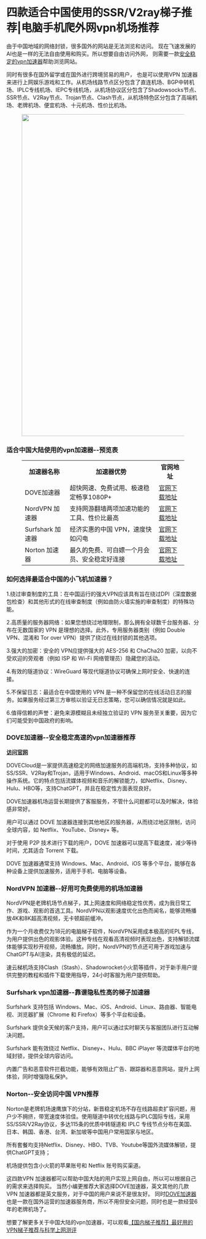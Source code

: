 # 四款适合中国使用的SSR/V2ray梯子推荐|电脑手机爬外网vpn机场推荐

<!-- wp:paragraph -->
<p>由于中国地域的网络封锁，很多国外的网站是无法浏览和访问。 现在飞速发展的AI也是一样的无法自由使用和购买。所以想要自由访问外网， 则需要一款<a href="https://appletalking.cc/archives/2561" title="">安全稳定的vpn加速器</a>帮助浏览网站。</p>
<!-- /wp:paragraph -->

<!-- wp:paragraph -->
<p>同时有很多在国外留学或在国外进行跨境贸易的用户， 也是可以使用VPN 加速器来进行上网娱乐游戏和工作。从机场线路节点区分包含了直连机场、BGP中转机场、IPLC专线机场、IEPC专线机场，从机场协议区分包含了Shadowsocks节点、SSR节点、V2Ray节点、Trojan节点、Clash节点，从机场特色区分包含了高端机场、老牌机场、便宜机场、十元机场、性价比机场。</p>
<!-- /wp:paragraph -->

<!-- wp:image {"id":2291,"width":"840px","height":"auto","sizeSlug":"full","linkDestination":"none"} -->
<figure class="wp-block-image size-full is-resized"><img src="https://appletalking.cc/wp-content/uploads/2024/11/2024-10-12-15-54-38.png" alt="" class="wp-image-2291" style="width:840px;height:auto"/></figure>
<!-- /wp:image -->

<!-- wp:heading {"level":3} -->
<h3 class="wp-block-heading">适合中国大陆使用的vpn加速器--预览表<a href="https://github.com/1031-bate/DOVE-VPN#%E9%80%82%E5%90%88%E4%B8%AD%E5%9B%BD%E5%A4%A7%E9%99%86%E4%BD%BF%E7%94%A8%E7%9A%84vpn%E5%8A%A0%E9%80%9F%E5%99%A8--%E9%A2%84%E8%A7%88%E8%A1%A8"></a></h3>
<!-- /wp:heading -->

<!-- wp:table -->
<figure class="wp-block-table"><table class="has-fixed-layout"><tbody><tr><th>加速器名称</th><th>加速器优势</th><th>官网地址</th></tr><tr><td>DOVE加速器</td><td>超快网速、免费试用、极速稳定畅享1080P+</td><td><a href="https://dove8.cc/a.php?alavBTtF8UB">官网下载地址</a></td></tr><tr><td>NordVPN 加速器</td><td>支持网游翻墙两项加速功能的工具、性价比最高</td><td><a href="https://dove8.cc/a.php?alavBTtF8UB">官网下载地址</a></td></tr><tr><td>Surfshark 加速器</td><td>经济实惠的中国 VPN，速度快如闪电</td><td><a href="https://dove8.cc/a.php?alavBTtF8UB">官网下载地址</a></td></tr><tr><td>Norton 加速器</td><td>最久的免费、可白嫖一个月会员、安全稳定好连接</td><td><a href="https://dove8.cc/a.php?alavBTtF8UB">官网下载地址</a></td></tr></tbody></table></figure>
<!-- /wp:table -->

<!-- wp:heading {"level":3} -->
<h3 class="wp-block-heading">如何选择最适合中国的小飞机加速器？</h3>
<!-- /wp:heading -->

<!-- wp:paragraph -->
<p><a href="https://github.com/1031-bate/DOVE-VPN?tab=readme-ov-file#%E5%A6%82%E4%BD%95%E9%80%89%E6%8B%A9%E6%9C%80%E9%80%82%E5%90%88%E4%B8%AD%E5%9B%BD%E7%9A%84%E5%B0%8F%E9%A3%9E%E6%9C%BA%E5%8A%A0%E9%80%9F%E5%99%A8"></a>1.绕过审查制度的工具：在中国运行的强大VPN应该具有旨在绕过DPI（深度数据包检查）和其他形式的在线审查制度（例如由防火墙实施的审查制度）的特殊功能。</p>
<!-- /wp:paragraph -->

<!-- wp:paragraph -->
<p>2.高质量的服务器网络：如果您想绕过地理限制，那么拥有全球数千台服务器、分布在无数国家的 VPN 是理想的选择。此外，专用服务器类别（例如 Double VPN、混淆和 Tor over VPN）提供了绕过在线封锁的其他选项。</p>
<!-- /wp:paragraph -->

<!-- wp:paragraph -->
<p>3.强大的加密：安全的 VPN应提供强大的 AES-256 和 ChaCha20 加密，以向不受欢迎的旁观者（例如 ISP 和 Wi-Fi 网络管理员）隐藏您的活动。</p>
<!-- /wp:paragraph -->

<!-- wp:paragraph -->
<p>4.有效的隧道协议：WireGuard 等现代隧道协议可确保上网时安全、快速的连接。</p>
<!-- /wp:paragraph -->

<!-- wp:paragraph -->
<p>5.不保留日志：最适合在中国使用的 VPN 是一种不保留您的在线活动日志的服务。如果服务经过第三方审核以验证无日志策略，您可以确信情况就是如此。</p>
<!-- /wp:paragraph -->

<!-- wp:paragraph -->
<p>6.值得信赖的声誉：避免来源模糊且未经独立验证的 VPN 服务至关重要，因为它们可能受到中国政府的影响。</p>
<!-- /wp:paragraph -->

<!-- wp:heading {"level":3} -->
<h3 class="wp-block-heading">DOVE加速器--安全稳定高速的vpn加速器推荐</h3>
<!-- /wp:heading -->

<!-- wp:paragraph -->
<p><a href="https://dove8.cc/a.php?alavBTtF8UB"><strong>访问官网</strong></a></p>
<!-- /wp:paragraph -->

<!-- wp:paragraph -->
<p><a href="https://github.com/1031-bate/DOVE-VPN?tab=readme-ov-file#%E8%AE%BF%E9%97%AE%E5%AE%98%E7%BD%91"></a>DOVECloud是一家提供高速稳定的网络加速服务的高端机场，支持多种协议，如SS/SSR、V2Ray和Trojan，适用于Windows、Android、macOS和Linux等多种操作系统。它的特点包括流媒体视频和音乐的解锁能力，如Netflix、Disney、Hulu、HBO等，支持ChatGPT，并且在稳定性方面表现良好。</p>
<!-- /wp:paragraph -->

<!-- wp:paragraph -->
<p>DOVE加速器机场运营长期提供了客服服务，不管什么问题都可以及时解决，体验感非常好。</p>
<!-- /wp:paragraph -->

<!-- wp:paragraph -->
<p>用户可以通过 DOVE 加速器连接到其他地区的服务器，从而绕过地区限制，访问全球内容，如 Netflix、YouTube、Disney+ 等。</p>
<!-- /wp:paragraph -->

<!-- wp:paragraph -->
<p>对于使用 P2P 技术进行下载的用户，DOVE 加速器可以提高下载速度，减少等待时间，尤其适合 Torrent 下载。</p>
<!-- /wp:paragraph -->

<!-- wp:paragraph -->
<p>DOVE 加速器通常支持 Windows、Mac、Android、iOS 等多个平台，能够在各种设备上提供加速服务，适用于手机、电脑等设备。</p>
<!-- /wp:paragraph -->

<!-- wp:heading {"level":3} -->
<h3 class="wp-block-heading">NordVPN 加速器--好用可免费使用的机场加速器</h3>
<!-- /wp:heading -->

<!-- wp:paragraph -->
<p><a href="https://github.com/1031-bate/DOVE-VPN?tab=readme-ov-file#nordvpn-%E5%8A%A0%E9%80%9F%E5%99%A8--%E5%A5%BD%E7%94%A8%E5%8F%AF%E5%85%8D%E8%B4%B9%E4%BD%BF%E7%94%A8%E7%9A%84%E6%9C%BA%E5%9C%BA%E5%8A%A0%E9%80%9F%E5%99%A8"></a>NordVPN是老牌机场节点梯子，其上网速度和网络稳定性优秀，成为我日常工作、游戏、观影的首选工具。NordVPN以观影速度优化出色而闻名，能够流畅播放4K和8K超高清视频，无卡顿超前缓冲。</p>
<!-- /wp:paragraph -->

<!-- wp:paragraph -->
<p>作为一个月收费仅为18元的电脑梯子软件，NordVPN采用成本极高的IEPL专线，为用户提供出色的观影体验。这种专线在观看高清视频时表现出色，支持解锁流媒体能够实现秒开视频，流畅播放。同时，NordVPN的节点还可用于游戏加速与ChatGPT与AI渲染，具有极低的延迟。</p>
<!-- /wp:paragraph -->

<!-- wp:paragraph -->
<p>速云梯机场支持Clash（Stash）、Shadowrocket小火箭等插件，对于新手用户提供完整的教程和插件下载使用指导，24小时客服为用户提供帮助。</p>
<!-- /wp:paragraph -->

<!-- wp:heading {"level":3} -->
<h3 class="wp-block-heading">Surfshark vpn加速器--靠谱隐私性高的梯子加速器</h3>
<!-- /wp:heading -->

<!-- wp:paragraph -->
<p><a href="https://github.com/1031-bate/DOVE-VPN?tab=readme-ov-file#surfshark-vpn%E5%8A%A0%E9%80%9F%E5%99%A8--%E9%9D%A0%E8%B0%B1%E9%9A%90%E7%A7%81%E6%80%A7%E9%AB%98%E7%9A%84%E6%A2%AF%E5%AD%90%E5%8A%A0%E9%80%9F%E5%99%A8"></a>Surfshark 支持包括 Windows、Mac、iOS、Android、Linux、路由器、智能电视、浏览器扩展（Chrome 和 Firefox）等多个平台和设备。</p>
<!-- /wp:paragraph -->

<!-- wp:paragraph -->
<p>Surfshark 提供全天候的客户支持，用户可以通过实时聊天与客服团队进行互动解决问题。</p>
<!-- /wp:paragraph -->

<!-- wp:paragraph -->
<p>Surfshark 能有效绕过 Netflix、Disney+、Hulu、BBC iPlayer 等流媒体平台的地域封锁，提供全球内容访问。</p>
<!-- /wp:paragraph -->

<!-- wp:paragraph -->
<p>内置广告和恶意软件拦截功能，能够有效阻止广告、跟踪器和恶意网站，提升上网体验，同时增强隐私保护。</p>
<!-- /wp:paragraph -->

<!-- wp:heading {"level":3} -->
<h3 class="wp-block-heading">Norton--安全访问中国 VPN推荐</h3>
<!-- /wp:heading -->

<!-- wp:paragraph -->
<p><a href="https://github.com/1031-bate/DOVE-VPN?tab=readme-ov-file#norton--%E5%AE%89%E5%85%A8%E8%AE%BF%E9%97%AE%E4%B8%AD%E5%9B%BD-vpn%E6%8E%A8%E8%8D%90"></a>Norton是老牌机场速鹰旗下的分站，新晋稳定机场不存在线路超卖扩容问题，用户少不拥挤，带宽速度体验佳。使用隧道中转优化线路与IPLC国际专线，采用SS/SSR/V2Ray协议，多达115条的优质中转隧道和 IPLC 专线节点分布在美国、日本、韩国、香港、台湾、新加坡等中国用户常用国家与地区。</p>
<!-- /wp:paragraph -->

<!-- wp:paragraph -->
<p>所有套餐均支持Netflix、Disney、HBO、TVB、Youtube等国外流媒体解锁，提供ChatGPT支持；</p>
<!-- /wp:paragraph -->

<!-- wp:paragraph -->
<p>机场提供包含小火箭的苹果账号和 Netflix 账号购买渠道。</p>
<!-- /wp:paragraph -->

<!-- wp:paragraph -->
<p>这四款VPN 加速器都可以帮助中国大陆的用户实现上网自由，所以可以根据自己的需求来选择购买。 当然小编更推荐大家选择DOVE加速器，英文其他的几款VPN 加速器都是英文服务，对于中国的用户来说不是很友好。 同时<a href="https://dove8.cc/a.php?alavBTtF8UB" title="">DOVE加速器</a>也是一款在国外运营的加速器服务商，所以不用但安全问题，同时也是一款经营6年的老牌机场了。</p>
<!-- /wp:paragraph -->

<!-- wp:paragraph -->
<p>想要了解更多关于中国大陆的vpn加速器，可以观看<a href="https://appletalking.cc/archives/2114">【国内梯子推荐】最好用的VPN梯子推荐与科学上网测评</a></p>
<!-- /wp:paragraph -->
